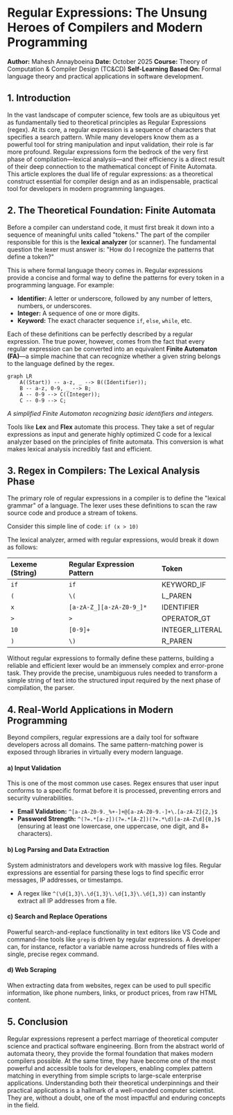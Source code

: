 # Regular Expressions: The Unsung Heroes of Compilers and Modern Programming

**Author:** Mahesh Annayboeina
**Date:** October 2025
**Course:** Theory of Computation & Compiler Design (TC&CD)
**Self-Learning Based On:** Formal language theory and practical applications in software development.

## 1. Introduction

In the vast landscape of computer science, few tools are as ubiquitous yet as fundamentally tied to theoretical principles as Regular Expressions (regex). At its core, a regular expression is a sequence of characters that specifies a search pattern. While many developers know them as a powerful tool for string manipulation and input validation, their role is far more profound. Regular expressions form the bedrock of the very first phase of compilation—lexical analysis—and their efficiency is a direct result of their deep connection to the mathematical concept of Finite Automata. This article explores the dual life of regular expressions: as a theoretical construct essential for compiler design and as an indispensable, practical tool for developers in modern programming languages.

## 2. The Theoretical Foundation: Finite Automata

Before a compiler can understand code, it must first break it down into a sequence of meaningful units called "tokens." The part of the compiler responsible for this is the **lexical analyzer** (or scanner). The fundamental question the lexer must answer is: "How do I recognize the patterns that define a token?"

This is where formal language theory comes in. Regular expressions provide a concise and formal way to define the patterns for every token in a programming language. For example:
*   **Identifier:** A letter or underscore, followed by any number of letters, numbers, or underscores.
*   **Integer:** A sequence of one or more digits.
*   **Keyword:** The exact character sequence `if`, `else`, `while`, etc.

Each of these definitions can be perfectly described by a regular expression. The true power, however, comes from the fact that every regular expression can be converted into an equivalent **Finite Automaton (FA)**—a simple machine that can recognize whether a given string belongs to the language defined by the regex.

```mermaid
graph LR
    A((Start)) -- a-z, _ --> B((Identifier));
    B -- a-z, 0-9, _ --> B;
    A -- 0-9 --> C((Integer));
    C -- 0-9 --> C;
```
*A simplified Finite Automaton recognizing basic identifiers and integers.*

Tools like **Lex** and **Flex** automate this process. They take a set of regular expressions as input and generate highly optimized C code for a lexical analyzer based on the principles of finite automata. This conversion is what makes lexical analysis incredibly fast and efficient.

## 3. Regex in Compilers: The Lexical Analysis Phase

The primary role of regular expressions in a compiler is to define the "lexical grammar" of a language. The lexer uses these definitions to scan the raw source code and produce a stream of tokens.

Consider this simple line of code: `if (x > 10)`

The lexical analyzer, armed with regular expressions, would break it down as follows:

| Lexeme (String) | Regular Expression Pattern | Token |
| :--- | :--- | :--- |
| `if` | `if` | KEYWORD_IF |
| `(` | `\(` | L_PAREN |
| `x` | `[a-zA-Z_][a-zA-Z0-9_]*` | IDENTIFIER |
| `>` | `>` | OPERATOR_GT |
| `10` | `[0-9]+` | INTEGER_LITERAL |
| `)` | `\)` | R_PAREN |

Without regular expressions to formally define these patterns, building a reliable and efficient lexer would be an immensely complex and error-prone task. They provide the precise, unambiguous rules needed to transform a simple string of text into the structured input required by the next phase of compilation, the parser.

## 4. Real-World Applications in Modern Programming

Beyond compilers, regular expressions are a daily tool for software developers across all domains. The same pattern-matching power is exposed through libraries in virtually every modern language.

#### **a) Input Validation**
This is one of the most common use cases. Regex ensures that user input conforms to a specific format before it is processed, preventing errors and security vulnerabilities.
*   **Email Validation:** `^[a-zA-Z0-9._%+-]+@[a-zA-Z0-9.-]+\.[a-zA-Z]{2,}$`
*   **Password Strength:** `^(?=.*[a-z])(?=.*[A-Z])(?=.*\d)[a-zA-Z\d]{8,}$` (ensuring at least one lowercase, one uppercase, one digit, and 8+ characters).

#### **b) Log Parsing and Data Extraction**
System administrators and developers work with massive log files. Regular expressions are essential for parsing these logs to find specific error messages, IP addresses, or timestamps.
*   A regex like `^(\d{1,3}\.\d{1,3}\.\d{1,3}\.\d{1,3})` can instantly extract all IP addresses from a file.

#### **c) Search and Replace Operations**
Powerful search-and-replace functionality in text editors like VS Code and command-line tools like `grep` is driven by regular expressions. A developer can, for instance, refactor a variable name across hundreds of files with a single, precise regex command.

#### **d) Web Scraping**
When extracting data from websites, regex can be used to pull specific information, like phone numbers, links, or product prices, from raw HTML content.

## 5. Conclusion

Regular expressions represent a perfect marriage of theoretical computer science and practical software engineering. Born from the abstract world of automata theory, they provide the formal foundation that makes modern compilers possible. At the same time, they have become one of the most powerful and accessible tools for developers, enabling complex pattern matching in everything from simple scripts to large-scale enterprise applications. Understanding both their theoretical underpinnings and their practical applications is a hallmark of a well-rounded computer scientist. They are, without a doubt, one of the most impactful and enduring concepts in the field.
